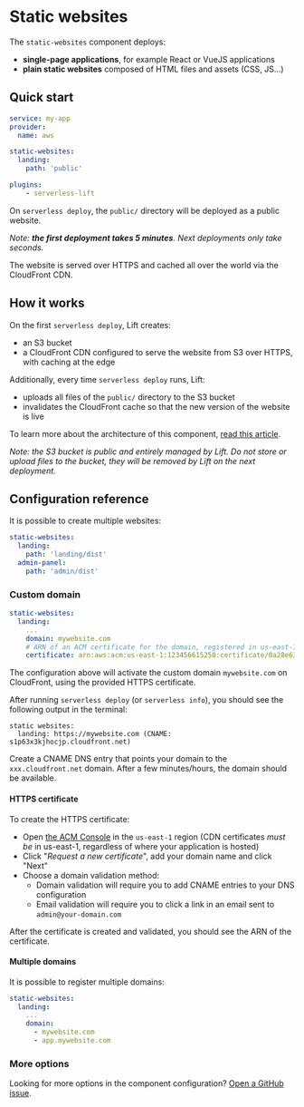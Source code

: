 # Static websites

The `static-websites` component deploys:

- **single-page applications**, for example React or VueJS applications
- **plain static websites** composed of HTML files and assets (CSS, JS…)

## Quick start

```yaml
service: my-app
provider:
  name: aws

static-websites:
  landing:
    path: 'public'

plugins:
    - serverless-lift
```

On `serverless deploy`, the `public/` directory will be deployed as a public website.

_Note: **the first deployment takes 5 minutes**. Next deployments only take seconds._

The website is served over HTTPS and cached all over the world via the CloudFront CDN.

## How it works

On the first `serverless deploy`, Lift creates:

- an S3 bucket
- a CloudFront CDN configured to serve the website from S3 over HTTPS, with caching at the edge

Additionally, every time `serverless deploy` runs, Lift:

- uploads all files of the `public/` directory to the S3 bucket
- invalidates the CloudFront cache so that the new version of the website is live

To learn more about the architecture of this component, [read this article](https://medium.com/serverless-transformation/static-websites-on-aws-designing-lift-1db94574ba3b).

_Note: the S3 bucket is public and entirely managed by Lift. Do not store or upload files to the bucket, they will be removed by Lift on the next deployment._

## Configuration reference

It is possible to create multiple websites:

```yaml
static-websites:
  landing:
    path: 'landing/dist'
  admin-panel:
    path: 'admin/dist'
```

### Custom domain

```yaml
static-websites:
  landing:
    ...
    domain: mywebsite.com
    # ARN of an ACM certificate for the domain, registered in us-east-1
    certificate: arn:aws:acm:us-east-1:123456615250:certificate/0a28e63d-d3a9-4578-9f8b-14347bfe8123
```

The configuration above will activate the custom domain `mywebsite.com` on CloudFront, using the provided HTTPS certificate.

After running `serverless deploy` (or `serverless info`), you should see the following output in the terminal:

```
static websites:
  landing: https://mywebsite.com (CNAME: s1p63x3kjhocjp.cloudfront.net)
```

Create a CNAME DNS entry that points your domain to the `xxx.cloudfront.net` domain. After a few minutes/hours, the domain should be available.

#### HTTPS certificate

To create the HTTPS certificate:

- Open [the ACM Console](https://console.aws.amazon.com/acm/home?region=us-east-1#/wizard/) in the `us-east-1` region (CDN certificates _must be_ in us-east-1, regardless of where your application is hosted)
- Click "_Request a new certificate_", add your domain name and click "Next"
- Choose a domain validation method:
  - Domain validation will require you to add CNAME entries to your DNS configuration
  - Email validation will require you to click a link in an email sent to `admin@your-domain.com`

After the certificate is created and validated, you should see the ARN of the certificate.

#### Multiple domains

It is possible to register multiple domains:

```yaml
static-websites:
  landing:
    ...
    domain:
      - mywebsite.com
      - app.mywebsite.com
```

### More options

Looking for more options in the component configuration? [Open a GitHub issue](https://github.com/getlift/lift/issues/new).
